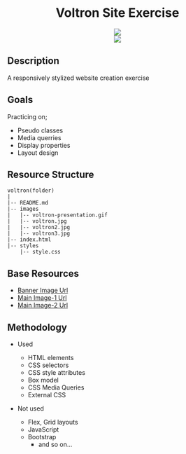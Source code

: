 <div align=center>
	<h1>Voltron Site Exercise</h1>
</div>

<div align="center">
	<a href="https://ehkarabas.github.io/html-css-exercises/voltron/">
		<img src="https://img.shields.io/badge/live-%23.svg?&style=for-the-badge&logo=www&logoColor=white%22&color=black">
	</a>
	<br>
	<img src="./images/voltron-presentation.gif"/>
</div>

## Description

A responsively stylized website creation exercise  

## Goals

Practicing on; 

* Pseudo classes
* Media querries
* Display properties
* Layout design
 

## Resource Structure 

```
voltron(folder)
|
|-- README.md
|-- images
|   |-- voltron-presentation.gif
|   |-- voltron.jpg
|   |-- voltron2.jpg
|   |-- voltron3.jpg
|-- index.html
|-- styles
    |-- style.css
```

## Base Resources

-  [Banner Image Url](./images/voltron.jpg)
-  [Main Image-1 Url](./images/voltron2.jpg)
-  [Main Image-2 Url](./images/voltron3.jpg)


## Methodology

* Used

	* HTML elements
	* CSS selectors
	* CSS style attributes
	* Box model
	* CSS Media Queries
	* External CSS


* Not used

	* Flex, Grid layouts
	* JavaScript
	* Bootstrap
		* and so on...


